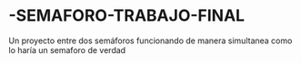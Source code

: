 # -SEMAFORO-TRABAJO-FINAL
Un proyecto entre dos semáforos funcionando de manera simultanea como lo haría un semaforo de verdad 

